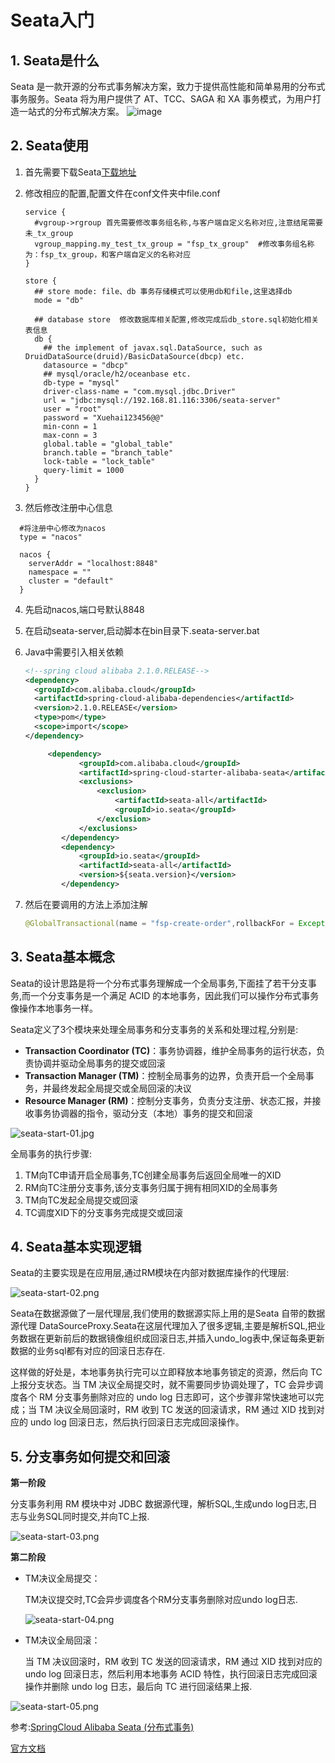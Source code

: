 # Seata入门

## 1. Seata是什么

Seata 是一款开源的分布式事务解决方案，致力于提供高性能和简单易用的分布式事务服务。Seata 将为用户提供了 AT、TCC、SAGA 和 XA 事务模式，为用户打造一站式的分布式解决方案。 ![image](https://user-images.githubusercontent.com/68344696/145942191-7a2d469f-94c8-4cd2-8c7e-46ad75683636.png)

## 2. Seata使用

1. 首先需要下载Seata[下载地址](https://github.com/seata/seata/tags)

2. 修改相应的配置,配置文件在conf文件夹中file.conf

   ```
   service {
     #vgroup->rgroup 首先需要修改事务组名称,与客户端自定义名称对应,注意结尾需要未_tx_group
     vgroup_mapping.my_test_tx_group = "fsp_tx_group"  #修改事务组名称为：fsp_tx_group，和客户端自定义的名称对应
   }
   
   store {
     ## store mode: file、db 事务存储模式可以使用db和file,这里选择db
     mode = "db"
   
     ## database store  修改数据库相关配置,修改完成后db_store.sql初始化相关表信息
     db {
       ## the implement of javax.sql.DataSource, such as DruidDataSource(druid)/BasicDataSource(dbcp) etc.
       datasource = "dbcp"
       ## mysql/oracle/h2/oceanbase etc.
       db-type = "mysql"
       driver-class-name = "com.mysql.jdbc.Driver"
       url = "jdbc:mysql://192.168.81.116:3306/seata-server"
       user = "root"
       password = "Xuehai123456@@"
       min-conn = 1
       max-conn = 3
       global.table = "global_table"
       branch.table = "branch_table"
       lock-table = "lock_table"
       query-limit = 1000
     }
   }
   ```
   
3.  然后修改注册中心信息

   ```
     #将注册中心修改为nacos
     type = "nacos"
   
     nacos {
       serverAddr = "localhost:8848"
       namespace = ""
       cluster = "default"
     }
   ```

4. 先启动nacos,端口号默认8848

5. 在启动seata-server,启动脚本在bin目录下.seata-server.bat

6. Java中需要引入相关依赖

   ```xml
   <!--spring cloud alibaba 2.1.0.RELEASE-->
   <dependency>
     <groupId>com.alibaba.cloud</groupId>
     <artifactId>spring-cloud-alibaba-dependencies</artifactId>
     <version>2.1.0.RELEASE</version>
     <type>pom</type>
     <scope>import</scope>
   </dependency>
   
   		<dependency>
               <groupId>com.alibaba.cloud</groupId>
               <artifactId>spring-cloud-starter-alibaba-seata</artifactId>
               <exclusions>
                   <exclusion>
                       <artifactId>seata-all</artifactId>
                       <groupId>io.seata</groupId>
                   </exclusion>
               </exclusions>
           </dependency>
           <dependency>
               <groupId>io.seata</groupId>
               <artifactId>seata-all</artifactId>
               <version>${seata.version}</version>
           </dependency>
   ```

7. 然后在要调用的方法上添加注解

   ```java
   @GlobalTransactional(name = "fsp-create-order",rollbackFor = Exception.class
   ```



## 3. Seata基本概念

Seata的设计思路是将一个分布式事务理解成一个全局事务,下面挂了若干分支事务,而一个分支事务是一个满足 ACID 的本地事务，因此我们可以操作分布式事务像操作本地事务一样。

Seata定义了3个模块来处理全局事务和分支事务的关系和处理过程,分别是:

- **Transaction Coordinator (TC)**：事务协调器，维护全局事务的运行状态，负责协调并驱动全局事务的提交或回滚
- **Transaction Manager (TM)**：控制全局事务的边界，负责开启一个全局事务，并最终发起全局提交或全局回滚的决议
- **Resource Manager (RM)**：控制分支事务，负责分支注册、状态汇报，并接收事务协调器的指令，驱动分支（本地）事务的提交和回滚

![seata-start-01.jpg](../img/seata-start-01.jpg)

全局事务的执行步骤:

1. TM向TC申请开启全局事务,TC创建全局事务后返回全局唯一的XID
2. RM向TC注册分支事务,该分支事务归属于拥有相同XID的全局事务
3. TM向TC发起全局提交或回滚
4. TC调度XID下的分支事务完成提交或回滚

## 4. Seata基本实现逻辑

Seata的主要实现是在应用层,通过RM模块在内部对数据库操作的代理层:

![seata-start-02.png](../img/seata-start-02.png)

Seata在数据源做了一层代理层,我们使用的数据源实际上用的是Seata 自带的数据源代理 DataSourceProxy.Seata在这层代理加入了很多逻辑,主要是解析SQL,把业务数据在更新前后的数据镜像组织成回滚日志,并插入undo_log表中,保证每条更新数据的业务sql都有对应的回滚日志存在.

这样做的好处是，本地事务执行完可以立即释放本地事务锁定的资源，然后向 TC 上报分支状态。当 TM 决议全局提交时，就不需要同步协调处理了，TC 会异步调度各个 RM 分支事务删除对应的 undo log 日志即可，这个步骤非常快速地可以完成；当 TM 决议全局回滚时，RM 收到 TC 发送的回滚请求，RM 通过 XID 找到对应的 undo log 回滚日志，然后执行回滚日志完成回滚操作。

## 5. 分支事务如何提交和回滚

**第一阶段**

分支事务利用 RM 模块中对 JDBC 数据源代理，解析SQL,生成undo log日志,日志与业务SQL同时提交,并向TC上报.

![seata-start-03.png](../img/seata-start-03.jpg)

**第二阶段**

- TM决议全局提交：

  TM决议提交时,TC会异步调度各个RM分支事务删除对应undo log日志.

  ![seata-start-04.png](../img/seata-start-04.jpg)

- TM决议全局回滚：

  当 TM 决议回滚时，RM 收到 TC 发送的回滚请求，RM 通过 XID 找到对应的 undo log 回滚日志，然后利用本地事务 ACID 特性，执行回滚日志完成回滚操作并删除 undo log 日志，最后向 TC 进行回滚结果上报.

![seata-start-05.png](../img/seata-start-05.jpg)





参考:[SpringCloud Alibaba Seata (分布式事务) ](https://www.cnblogs.com/superComputer/p/14194995.html)

[官方文档](https://seata.io/zh-cn/docs/ops/deploy-guide-beginner.html)